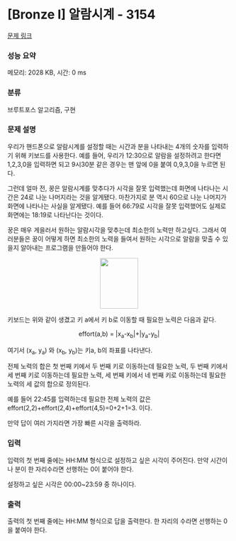 # [Bronze I] 알람시계 - 3154 

[문제 링크](https://www.acmicpc.net/problem/3154) 

### 성능 요약

메모리: 2028 KB, 시간: 0 ms

### 분류

브루트포스 알고리즘, 구현

### 문제 설명

<p>우리가 핸드폰으로 알람시계를 설정할 때는 시간과 분을 나타내는 4개의 숫자를 입력하기 위해 키보드를 사용한다. 예를 들어, 우리가 12:30으로 알람을 설정하려고 한다면 1,2,3,0을 입력하면 되고 9시30분 같은 경우는 맨 앞에 0을 붙여 0,9,3,0을 누르면 된다.</p>

<p>그런데 얼마 전, 꿍은 알람시계를 맞추다가 시각을 잘못 입력했는데 화면에 나타나는 시간은 24로 나눈 나머지라는 것을 알게됐다. 마찬가지로 분 역시 60으로 나눈 나머지가 화면에 나타나는 사실을 알게됐다. 예를 들어 66:79로 시각을 잘못 입력했어도 실제로 화면에는 18:19로 나타난다는 것이다.</p>

<p>꿍은 매우 게을러서 원하는 알람시각을 맞추는데 최소한의 노력만 하고싶다. 그래서 여러분들은 꿍이 어떻게 하면 최소한의 노력을 들여서 원하는 시각으로 알람을 맞출 수 있을지 알아내는 프로그램을 만들어야 한다.</p>

<p style="text-align: center;"><img alt="" src="https://upload.acmicpc.net/91730349-4dba-40f8-8901-1b10949e9d75/-/preview/" style="width: 86px; height: 114px;"></p>

<p>키보드는 위와 같이 생겼고 키 a에서 키 b로 이동할 때 필요한 노력은 다음과 같다.</p>

<p style="text-align: center;">effort(a,b) = |x<sub>a</sub>-x<sub>b</sub>|+|y<sub>a</sub>-y<sub>b</sub>|</p>

<p>여기서 (x<sub>a</sub>, y<sub>a</sub>) 와 (x<sub>b</sub>, y<sub>b</sub>)는 키a, b의 좌표를 나타낸다.</p>

<p>전체 노력의 합은 첫 번째 키에서 두 번째 키로 이동하는데 필요한 노력, 두 번째 키에서 세 번째 키로 이동하는데 필요한 노력, 세 번째 키에서 네 번째 키로 이동하는데 필요한 노력의 세 값의 합으로 정의된다.</p>

<p>예를 들어 22:45를 입력하는데 필요한 전체 노력의 값은 effort(2,2)+effort(2,4)+effort(4,5)=0+2+1=3. 이다.</p>

<p>만약 답이 여러 가지라면 가장 빠른 시각을 출력하라.</p>

### 입력 

 <p>입력의 첫 번째 줄에는 HH:MM 형식으로 설정하고 싶은 시각이 주어진다. 만약 시간이나 분이 한 자리수라면 선행하는 0이 붙어야 한다.</p>

<p>설정하고 싶은 시각은 00:00~23:59 중 하나이다.</p>

### 출력 

 <p>출력의 첫 번째 줄에는 HH:MM 형식으로 답을 출력한다. 한 자리의 수라면 선행하는 0을 붙여야 한다.</p>

